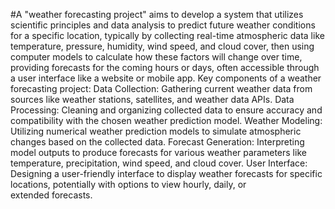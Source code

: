 #A "weather forecasting project" aims to develop a system that utilizes scientific principles and data analysis to predict future weather conditions for a specific location, typically by collecting real-time atmospheric data like temperature, pressure, humidity, wind speed, and cloud cover, then using computer models to calculate how these factors will change over time, providing forecasts for the coming hours or days, often accessible through a user interface like a website or mobile app. 
Key components of a weather forecasting project:
Data Collection:
Gathering current weather data from sources like weather stations, satellites, and weather data APIs. 
Data Processing:
Cleaning and organizing collected data to ensure accuracy and compatibility with the chosen weather prediction model. 
Weather Modeling:
Utilizing numerical weather prediction models to simulate atmospheric changes based on the collected data. 
Forecast Generation:
Interpreting model outputs to produce forecasts for various weather parameters like temperature, precipitation, wind speed, and cloud cover. 
User Interface:
Designing a user-friendly interface to display weather forecasts for specific locations, potentially with options to view hourly, daily, or extended forecasts.
